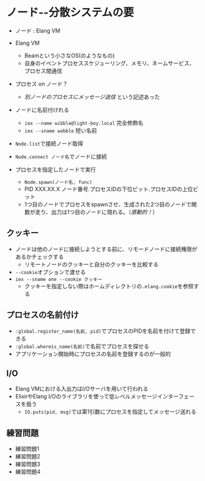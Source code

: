 # ノード--分散システムの要

* ノード : Elang VM

* Elang VM
    * Beamという小さなOS(のようなもの)
    * 自身のイベントプロセススケジューリング、メモリ、ネームサービス、プロセス間通信

* プロセス on ノード？
    * _別ノードのプロセスにメッセージ送信_ という記述あった

* ノードに名前付けれる
    * `iex --name wibble@light-boy.local` 完全修飾名
    * `iex --sname wobble` 短い名前

* `Node.list`で接続ノード取得
* `Node.connect ノード名`でノードに接続

* プロセスを指定したノードで実行
    * `Node.spawn(ノード名, func)`
    * PID XXX.XX.X  ノード番号.プロセスIDの下位ビット.プロセスIDの上位ビット
    * 1つ目のノードでプロセスをspawnさせ、生成された2つ目のノードで関数が走り、出力は1つ目のノードに現れる。（_感動的！_）

## クッキー
* ノードは他のノードに接続しようとする前に、リモードノードに接続権限があるかチェックする
    * リモートノードのクッキーと自分のクッキーを比較する
* `--cookie`オプションで渡せる
* `iex --sname one --cookie クッキー`
    * クッキーを指定しない際はホームディレクトリの`.elang.cookie`を参照する

## プロセスの名前付け
* `:global.register_name(名前, pid)`でプロセスのPIDを名前を付けて登録できる
* `:global.whereis_name(名前)`で名前でプロセスを探せる
* アプリケーション開始時にプロセスの名前を登録するのが一般的

## I/O
* Elang VMにおける入出力はI/Oサーバを用いて行われる
* ElixirやElang I/Oのライブラリを使って低レベルメッセージインターフェースを扱う
    * `IO.puts(pid, msg)`では第1引数にプロセスを指定してメッセージ送れる

## 練習問題
* 練習問題1
* 練習問題2 
* 練習問題3
* 練習問題4 
